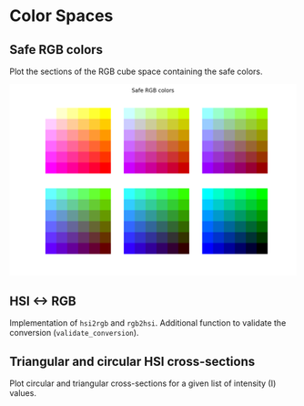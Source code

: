 # Color Spaces

## Safe RGB colors

Plot the sections of the RGB cube space containing the safe colors.

![safe-rgb](safe_rgb.png)

## HSI <-> RGB
Implementation of `hsi2rgb` and `rgb2hsi`. Additional function to validate the conversion (`validate_conversion`).

## Triangular and circular HSI cross-sections
Plot circular and triangular cross-sections for a given list of intensity (I) values. 
